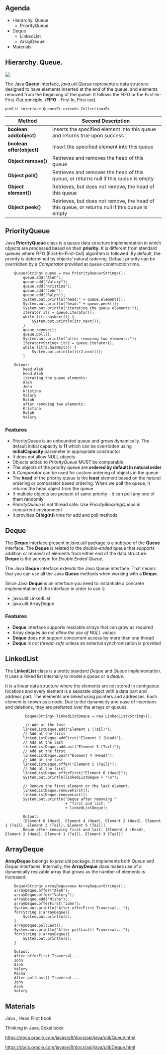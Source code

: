 
## Agenda
* Hierarchy. Queue.
  * PriorityQueue
* Deque
  * LinkedList
  * ArrayDeque
* Materials


## Hierarchy. Queue.
![](./media/queue_hierarchy.png)

The Java **Queue** interface, _java.util.Queue_ represents a data structure designed to have elements inserted at the end of the queue, and elements removed from the beginning of the queue. It follows the FIFO or the First-In-First-Out principle.
(**FIFO** - First In, First out)
```
public interface Queue<E> extends Collection<E>  
```

Method | Second Description
------------ | -------------
**boolean add(object)** | Inserts the specified element into this queue and returns true upon success
**boolean offer(object)** | Insert the specified element into this queue
**Object remove()** | Retrieves and removes the head of this queue
**Object poll()** | Retrieves and removes the head of this queue, or returns null if this queue is empty
**Object element()** | Retrieves, but does not remove, the head of this queue
**Object peek()** | Retrieves, but does not remove, the head of this queue, or returns null if this queue is empty

## PriorityQueue
Java **PriorityQueue** class is a queue data structure implementation in which objects are processed based on their **priority**. It is different from standard queues where FIFO (First-In-First-Out) algorithm is followed.
By default, the priority is determined by objects’ natural ordering. Default priority can be overridden by a _Comparator_ provided at queue construction time.

```
    Queue<String> queue = new PriorityQueue<String>();
        queue.add("Aleh");
        queue.add("Valery");
        queue.add("Kristina");
        queue.add("John");
        queue.add("Ralph");
        System.out.println("head:" + queue.element());
        System.out.println("head:" + queue.peek());
        System.out.println("iterating the queue elements:");
        Iterator itr = queue.iterator();
        while (itr.hasNext()) {
            System.out.println(itr.next());
        }
        queue.remove();
        queue.poll();
        System.out.println("after removing two elements:");
        Iterator<String> itr2 = queue.iterator();
        while (itr2.hasNext()) {
            System.out.println(itr2.next());
        }
        
    Output:
        head:Aleh
        head:Aleh
        iterating the queue elements:
        Aleh
        John
        Kristina
        Valery
        Ralph
        after removing two elements:
        Kristina
        Ralph
        Valery
```

### Features
* PriorityQueue is an unbounded queue and grows dynamically. The default initial capacity is **11** which can be overridden using **initialCapacity** parameter in appropriate constructor
* It does not allow NULL objects
* Objects added to _PriorityQueue_ MUST be comparable
* The objects of the priority queue are **ordered by default in natural order**
* A _Comparator_ can be used for custom ordering of objects in the queue
* The **head** of the priority queue is the **least** element based on the natural ordering or comparator based ordering. When we poll the queue, it returns the head object from the queue
* If multiple objects are present of same priority - it can poll any one of them randomly
* _PriorityQueue_ is not thread safe. Use _PriorityBlockingQueue_ in concurrent environment
* It provides **O(log(n))** time for add and poll methods


## Deque
The **Deque** interface present in _java.util_ package is a subtype of the **Queue** interface. The **Deque** is related to the _double-ended_ queue that supports addition or removal of elements from either end of the data structure. **Deque** is the acronym for _Double Ended Queue_.

The Java **Deque** interface extends the Java Queue interface. That means that you can use all the Java **Queue** methods when working with a **Deque**.

Since Java **Deque** is an interface you need to instantiate a concrete implementation of the interface in order to use it:
* java.util.LinkedList
* java.util.ArrayDeque

### Features
* **Deque** interface supports resizable arrays that can grow as required
* Array deques _do not allow the use of NULL values_
* **Deque** does not support concurrent access by more than one thread
* **Deque** _is not thread-safe_ unless an external synchronization is provided

## LinkedList
The **LinkedList** class is a pretty standard _Deque_ and _Queue_ implementation. It uses a linked list internally to model a _queue_ or a _deque_.

It is a linear data structure where the elements are not stored in contiguous locations and every element is a separate object with a data part and address part. The elements are linked using pointers and addresses. Each element is known as a node. Due to the dynamicity and ease of insertions and deletions, they are preferred over the arrays or queues.

```
         Deque<String> linkedListDeque = new LinkedList<String>();
  
         // Add at the last
        linkedListDeque.add("Element 1 (Tail)");
        // Add at the first
        linkedListDeque.addFirst("Element 2 (Head)");
        // Add at the last
        linkedListDeque.addLast("Element 3 (Tail)");
        // Add at the first
        linkedListDeque.push("Element 4 (Head)");
        // Add at the last
        linkedListDeque.offer("Element 5 (Tail)");
        // Add at the first
        linkedListDeque.offerFirst("Element 6 (Head)");
        System.out.println(linkedListDeque + "\n");
  
        // Remove the first element or the last element.
        linkedListDeque.removeFirst();
        linkedListDeque.removeLast();
        System.out.println("Deque after removing "
                           + "first and last: "
                           + linkedListDeque);
                           
        Output:
        [Element 6 (Head), Element 4 (Head), Element 2 (Head), Element 1 (Tail), Element 3 (Tail), Element 5 (Tail)]
        Deque after removing first and last: [Element 4 (Head), Element 2 (Head), Element 1 (Tail), Element 3 (Tail)]                   
```

## ArrayDeque
**ArrayDeque** belongs to _java.util_ package. It implements both _Queue_ and _Deque_ interfaces. Internally, the **ArrayDeque** class makes use of a dynamically resizable array that grows as the number of elements is increased.

```
    Deque<String> arrayDeque=new ArrayDeque<String>();  
    arrayDeque.offer("Aleh");  
    arrayDeque.offer("Valery");  
    arrayDeque.add("Misha");  
    arrayDeque.offerFirst("John");  
    System.out.println("After offerFirst Traversal...");  
    for(String s:arrayDeque){  
        System.out.println(s);  
    }  
    arrayDeque.pollLast();  
    System.out.println("After pollLast() Traversal...");  
    for(String s:arrayDeque){  
        System.out.println(s);  
    }  
    
    Output:
    After offerFirst Traversal...
    John
    Aleh
    Valery
    Misha
    After pollLast() Traversal...
    John
    Aleh
    Valery
```
## Materials

Java , Head First book

Thinking in Java, Eckel book

https://docs.oracle.com/javase/8/docs/api/java/util/Queue.html

https://docs.oracle.com/javase/8/docs/api/java/util/Deque.html